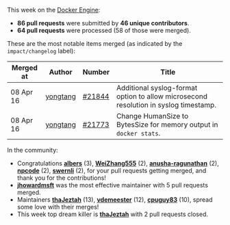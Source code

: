 This week on the [Docker Engine](https://github.com/docker/docker):

  - **86 pull requests** were submitted by **46 unique contributors**.
  - **64 pull requests** were processed (58 of those were merged).

These are the most notable items merged (as indicated by the `impact/changelog` label):

  Merged at | Author                                  | Number                                                 | Title
  ----------|-----------------------------------------|--------------------------------------------------------|--------------------------------------------------------------
  08 Apr 16 | [yongtang](https://github.com/yongtang) | [#21844](https://github.com/docker/docker/issues/21844) | Additional syslog-format option to allow microsecond resolution in syslog timestamp.
  08 Apr 16 | [yongtang](https://github.com/yongtang) | [#21773](https://github.com/docker/docker/issues/21773) | Change HumanSize to BytesSize for memory output in `docker stats`.

In the community:

  - Congratulations **[albers](https://github.com/albers)** (3), **[WeiZhang555](https://github.com/WeiZhang555)** (2), **[anusha-ragunathan](https://github.com/anusha-ragunathan)** (2), **[npcode](https://github.com/npcode)** (2), **[swernli](https://github.com/swernli)** (2), for your pull requests getting merged, and thank you for the contributions!
  - **[jhowardmsft](https://github.com/jhowardmsft)** was the most effective maintainer with 5 pull requests merged.
  - Maintainers **[thaJeztah](https://github.com/thaJeztah)** (13), **[vdemeester](https://github.com/vdemeester)** (12), **[cpuguy83](https://github.com/cpuguy83)** (10), spread some love with their merges!
  - This week top dream killer is **[thaJeztah](https://github.com/thaJeztah)** with 2 pull requests closed.
